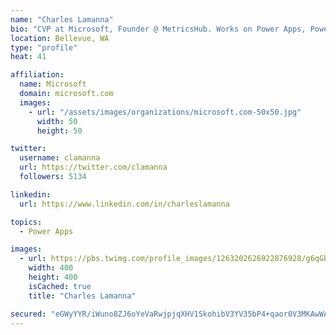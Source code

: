 ```yaml
---
name: "Charles Lamanna"
bio: "CVP at Microsoft, Founder @ MetricsHub. Works on Power Apps, Power Automate, Power Virtual Agent, Common Data Service and Dynamics 365."
location: Bellevue, WA
type: "profile"
heat: 41

affiliation:
  name: Microsoft
  domain: microsoft.com
  images:
    - url: "/assets/images/organizations/microsoft.com-50x50.jpg"
      width: 50
      height: 50

twitter:
  username: clamanna
  url: https://twitter.com/clamanna
  followers: 5134

linkedin:
  url: https://www.linkedin.com/in/charleslamanna

topics:
  - Power Apps

images:
  - url: https://pbs.twimg.com/profile_images/1263202626922876928/g6qGbHZ-_400x400.jpg
    width: 400
    height: 400
    isCached: true
    title: "Charles Lamanna"

secured: "eGWyYYR/iWuno8ZJ6oYeVaRwjpjqXHV1SkohibV3YV35bP4+qaor0V3MKAwWAFY5xC+xGpSflPVcTQ6WN1PQv+Inid4T1J8pun79aVh7xL9hq1LgujURVIbKzyoJ7aLyJOY1SKGWpflfTzfoxov+n3zGYEg+ysyruAYJDgl2p9kp7BvtU6WetFFUrjS9P10BwyCf2D2Z21x/3RvUIpkyxFonHRK2imHfLiXzmh7iJoZPre3nOGbVz526F2/ItB5iX+pHvIoYimcb/L9odS+kBcz2228oeQmaSHWqhk44P4oqSslBzSO0N0Ia70LbnB280KAdw+wPmgR9TCbQwhPzHZTmCHtPVJMutGy4ngPL1LQwR7iWAllGnBTa8GrpOYR8gK0MagXYBk5EZcNZfvCBmZ0WWE5Q+i9iiCKZbxzFqxo=;A+3d9h6nI0UManCUmZF9Bg=="
---
```


